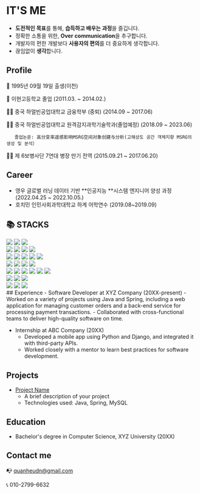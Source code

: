 

# IT'S ME

- **도전적인 목표**를 통해, **습득하고 배우는 과정**을 즐깁니다.
- 정확한 소통을 위한, **Over** **communication**을 추구합니다.
- 개발자의 편한 개발보다 **사용자의 편의**를 더 중요하게 생각합니다.
- 끊임없이 **생각**합니다.

## Profile

👶  1995년 09월 19일 출생(이천)

🏫  이현고등학교 졸업 (2011.03. ~ 2014.02.)

👨‍🎓  중국 하얼빈공업대학교 금융학부 (중퇴) (2014.09 ~ 2017.06)

👨‍🎓     중국 하얼빈공업대학교 원격감지과학기술학과(졸업예정) (2018.09 ~ 2023.06)

       졸업논문: 高分变率遥感影响MSRG空间对象创建与分析(고해상도 공간 객체지향 MSRG의 생성 및 분석）

💂🏻 제 6보병사단 7연대 병장 만기 전역 (2015.09.21 ~ 2017.06.20)

## Career

- 영우 글로벌 러닝 데이터 기반 **인공지능 **시스템 엔지니어 양성 과정 (2022.04.25 ~ 2022.10.05.)
- 호치민 인민사회과학대학교 하계 어학연수 (2019.08~2019.09)

## 📚 STACKS</h1></div>
<div>
  <img src="https://img.shields.io/badge/java-007396?style=for-the-badge&logo=java&logoColor=white"> 
  <img src="https://img.shields.io/badge/c++-00599C?style=for-the-badge&logo=c%2B%2B&logoColor=white">
  <img src="https://img.shields.io/badge/python-3776AB?style=for-the-badge&logo=python&logoColor=white"> 
  <br>
  
  <img src="https://img.shields.io/badge/html5-E34F26?style=for-the-badge&logo=html5&logoColor=white"> 
  <img src="https://img.shields.io/badge/css-1572B6?style=for-the-badge&logo=css3&logoColor=white"> 
  <img src="https://img.shields.io/badge/javascript-F7DF1E?style=for-the-badge&logo=javascript&logoColor=black"> 
  <img src="https://img.shields.io/badge/jquery-0769AD?style=for-the-badge&logo=jquery&logoColor=white">
  <br>
  
  <img src="https://img.shields.io/badge/oracle-F80000?style=for-the-badge&logo=oracle&logoColor=white"> 
  <img src="https://img.shields.io/badge/mysql-4479A1?style=for-the-badge&logo=mysql&logoColor=white"> 
  <img src="https://img.shields.io/badge/mariaDB-003545?style=for-the-badge&logo=mariaDB&logoColor=white"> 
  <img src="https://img.shields.io/badge/mongoDB-47A248?style=for-the-badge&logo=MongoDB&logoColor=white">
  <img src="https://img.shields.io/badge/firebase-FFCA28?style=for-the-badge&logo=firebase&logoColor=white">
  <br>
  
  <img src="https://img.shields.io/badge/react-61DAFB?style=for-the-badge&logo=react&logoColor=black"> 
  <img src="https://img.shields.io/badge/vue.js-4FC08D?style=for-the-badge&logo=vue.js&logoColor=white"> 
  <img src="https://img.shields.io/badge/angular.js-DD0031?style=for-the-badge&logo=angularjs&logoColor=white">
  <img src="https://img.shields.io/badge/node.js-339933?style=for-the-badge&logo=Node.js&logoColor=white">
  <br>
  
  <img src="https://img.shields.io/badge/spring-6DB33F?style=for-the-badge&logo=spring&logoColor=white"> 
  <img src="https://img.shields.io/badge/express-000000?style=for-the-badge&logo=express&logoColor=white">
  <img src="https://img.shields.io/badge/django-092E20?style=for-the-badge&logo=django&logoColor=white">
  <img src="https://img.shields.io/badge/flask-000000?style=for-the-badge&logo=flask&logoColor=white">
  <img src="https://img.shields.io/badge/flutter-02569B?style=for-the-badge&logo=flutter&logoColor=white">
  
  <img src="https://img.shields.io/badge/bootstrap-7952B3?style=for-the-badge&logo=bootstrap&logoColor=white">
  <br>

  <img src="https://img.shields.io/badge/linux-FCC624?style=for-the-badge&logo=linux&logoColor=black"> 
  <img src="https://img.shields.io/badge/amazonaws-232F3E?style=for-the-badge&logo=amazonaws&logoColor=white"> 
  <img src="https://img.shields.io/badge/apache tomcat-F8DC75?style=for-the-badge&logo=apachetomcat&logoColor=white">
  <br>
  
  <img src="https://img.shields.io/badge/github-181717?style=for-the-badge&logo=github&logoColor=white">
  <img src="https://img.shields.io/badge/git-F05032?style=for-the-badge&logo=git&logoColor=white">
  <img src="https://img.shields.io/badge/fontawesome-339AF0?style=for-the-badge&logo=fontawesome&logoColor=white">
  <br>
</div>
## Experience
- Software Developer at XYZ Company (20XX-present)
  - Worked on a variety of projects using Java and Spring, including a web application for managing customer orders and a back-end service for processing payment transactions.
  - Collaborated with cross-functional teams to deliver high-quality software on time.

- Internship at ABC Company (20XX)
  - Developed a mobile app using Python and Django, and integrated it with third-party APIs.
  - Worked closely with a mentor to learn best practices for software development.

## Projects
- [Project Name](https://github.com/your-username/project-name)
  - A brief description of your project
  - Technologies used: Java, Spring, MySQL

## Education
- Bachelor's degree in Computer Science, XYZ University (20XX)

## Contact me
📭  quanheudn@gmail.com

📞  010-2799-6632
